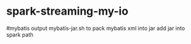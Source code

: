 # spark-streaming-my-io 
#mybatis output
mybatis-jar.sh to pack mybatis xml into jar
add jar into spark path
